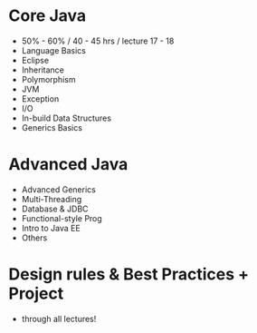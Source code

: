 # Core Java

- 50% - 60% / 40 - 45 hrs / lecture 17 - 18
- Language Basics
- Eclipse
- Inheritance
- Polymorphism
- JVM
- Exception
- I/O
- In-build Data Structures
- Generics Basics

# Advanced Java

- Advanced Generics
- Multi-Threading
- Database & JDBC
- Functional-style Prog
- Intro to Java EE
- Others

# Design rules & Best Practices + Project

- through all lectures!
